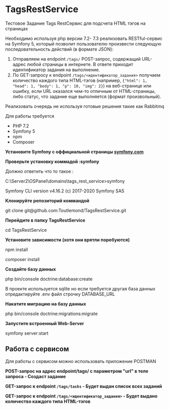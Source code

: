# TagsRestService
Тестовое Задание Tags
RestСервис для подсчета HTML тэгов на страницах

Необходимо используя php версии 7.2- 7.3 реализовать RESTful-сервис на Symfony 5, 
который позволит пользователю произвести следующую последовательность действий (в формате JSON):

1. Отправляем на endpoint `/tags/` POST-запрос, содержащий URL-адрес любой страницы в интернете.
 В ответе приходит идентификатор задания на выполнение.
2. По GET-запросу к endpoint `/tags/<идентификатор_задания>` 
получаем количество каждого типа HTML-тэгов (например, `{"html": 1, "head": 1, "body": 1, "p": 10, "img": 2}`)
 на веб-странице или ошибку, если URL оказался чем-то отличным от HTML-страницы, либо статус, что задание еще выполняется (формат произвольный).

Реализовать очередь не используя готовые решения такие как Rabbitmq



Для работы требуется 
<ul>
<li>PHP 7.2 </li>
<li>Symfony 5</li>
<li>npm</li>
<li>Composer</li>
</ul>

<b>Установите Symfony с оффициальной страницы  <a href="https://symfony.com/download">symfony.com</a> 
</b>

<b>Проверьте установку коммадой :symfony</b>

Должно ответить что то такое :
<p>C:\Server2\OSPanel\domains\tags_rest_service>symfony</p>
<p>Symfony CLI version v4.16.2 (c) 2017-2020 Symfony SAS</p>

<b>Клонируйте репозиторий коммандой </b>
<p>git clone git@github.com:Toutlemond/TagsRestService.git</p>

<b>Перейдите в папку TagsRestService</b>

cd TagsRestService

<b>Установите зависимости (хотя они врятли поребуются)</b>
<p>npm install</p>
<p>composer install</p>

<b>Создайте базу данных</b>

php bin/console doctrine:database:create

<p>В проекте используется sqlite но если требуется другая база данных отредактируйте .env файл строчку DATABASE_URL</p>

<b>Накатите миграцию на базу данных</b>
<p>php bin/console doctrine:migrations:migrate</p>

<b>Запустите встроенный Web-Server</b>
<p>symfony server:start</p>



<h2>Работа с сервисом </h2>
<p>Для работы с сервисом можно использовать приложение POSTMAN </p>

<b>POST-запрос на адрес endpoint/tags/  с параметром "url" в теле запроса - Создаст задание </b>

<b> GET-запрос к endpoint `/tags/tasks` - Будет выдан список всех заданий</b>

<b> GET-запрос к endpoint `/tags/<идентификатор_задания>` - Будет выдано количество каждого типа HTML-тэгов </b>
